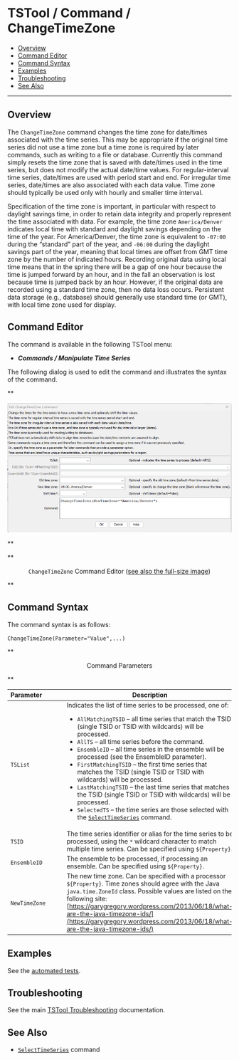 # TSTool / Command / ChangeTimeZone #

*   [Overview](#overview)
*   [Command Editor](#command-editor)
*   [Command Syntax](#command-syntax)
*   [Examples](#examples)
*   [Troubleshooting](#troubleshooting)
*   [See Also](#see-also)

-------------------------

## Overview ##

The `ChangeTimeZone` command changes the time zone for date/times associated with the time series.
This may be appropriate if the original time series did not use a time zone
but a time zone is required by later commands, such as writing to a file or database.
Currently this command simply resets the time zone that is saved with
date/times used in the time series, but does not modify the actual date/time values.
For regular-interval time series, date/times are used with period start and end.
For irregular time series, date/times are also associated with each data value.
Time zone should typically be used only with hourly and smaller time interval.

Specification of the time zone is important, in particular with respect to daylight savings time,
in order to retain data integrity and properly represent the time associated with data.
For example, the time zone `America/Denver` indicates local time with
standard and daylight savings depending on the time of the year.
For America/Denver, the time zone is equivalent to `-07:00` during the “standard” part of the year,
and `-06:00` during the daylight savings part of the year,
meaning that local times are offset from GMT time zone by the number of indicated hours.
Recording original data using local time means that in the spring there will
be a gap of one hour because the time is jumped forward by an hour,
and in the fall an observation is lost because time is jumped back by an hour.
However, if the original data are recorded using a standard time zone, then no data loss occurs.
Persistent data storage (e.g., database) should generally use standard time (or GMT),
with local time zone used for display.

## Command Editor ##

The command is available in the following TSTool menu:

*   ***Commands / Manipulate Time Series***

The following dialog is used to edit the command and illustrates the syntax of the command.

**<p style="text-align: center;">
![ChangeTimeZone command editor](ChangeTimeZone.png)
</p>**

**<p style="text-align: center;">
`ChangeTimeZone` Command Editor (<a href="../ChangeTimeZone.png">see also the full-size image</a>)
</p>**

## Command Syntax ##

The command syntax is as follows:

```text
ChangeTimeZone(Parameter="Value",...)
```
**<p style="text-align: center;">
Command Parameters
</p>**

|**Parameter**&nbsp;&nbsp;&nbsp;&nbsp;&nbsp;&nbsp;&nbsp;&nbsp;&nbsp;&nbsp;&nbsp;|**Description**|**Default**&nbsp;&nbsp;&nbsp;&nbsp;&nbsp;&nbsp;&nbsp;&nbsp;&nbsp;&nbsp;&nbsp;&nbsp;&nbsp;&nbsp;&nbsp;&nbsp;&nbsp;&nbsp;&nbsp;&nbsp;&nbsp;&nbsp;&nbsp;&nbsp;&nbsp;&nbsp;&nbsp;|
|--------------|-----------------|-----------------|
|`TSList`|Indicates the list of time series to be processed, one of:<br><ul><li>`AllMatchingTSID` – all time series that match the TSID (single TSID or TSID with wildcards) will be processed.</li><li>`AllTS` – all time series before the command.</li><li>`EnsembleID` – all time series in the ensemble will be processed (see the EnsembleID parameter).</li><li>`FirstMatchingTSID` – the first time series that matches the TSID (single TSID or TSID with wildcards) will be processed.</li><li>`LastMatchingTSID` – the last time series that matches the TSID (single TSID or TSID with wildcards) will be processed.</li><li>`SelectedTS` – the time series are those selected with the [`SelectTimeSeries`](../SelectTimeSeries/SelectTimeSeries.md) command.</li></ul> | `AllTS` |
|`TSID`|The time series identifier or alias for the time series to be processed, using the `*` wildcard character to match multiple time series.  Can be specified using `${Property}`.|Required if `TSList=*TSID`|
|`EnsembleID`|The ensemble to be processed, if processing an ensemble. Can be specified using `${Property}`.|Required if `TSList=*EnsembleID`|
|`NewTimeZone`|The new time zone.  Can be specified with a processor `${Property}`.  Time zones should agree with the Java `java.time.ZoneId` class.  Possible values are listed on the following site:  [https://garygregory.wordpress.com/2013/06/18/what-are-the-java-timezone-ids/](https://garygregory.wordpress.com/2013/06/18/what-are-the-java-timezone-ids/)|If blank, the time zone will be set to blank.|

## Examples ##

See the [automated tests](https://github.com/OpenCDSS/cdss-app-tstool-test/tree/master/test/commands/ChangeTimeZone).

## Troubleshooting ##

See the main [TSTool Troubleshooting](../../troubleshooting/troubleshooting.md) documentation.

## See Also ##

*   [`SelectTimeSeries`](../SelectTimeSeries/SelectTimeSeries.md) command
